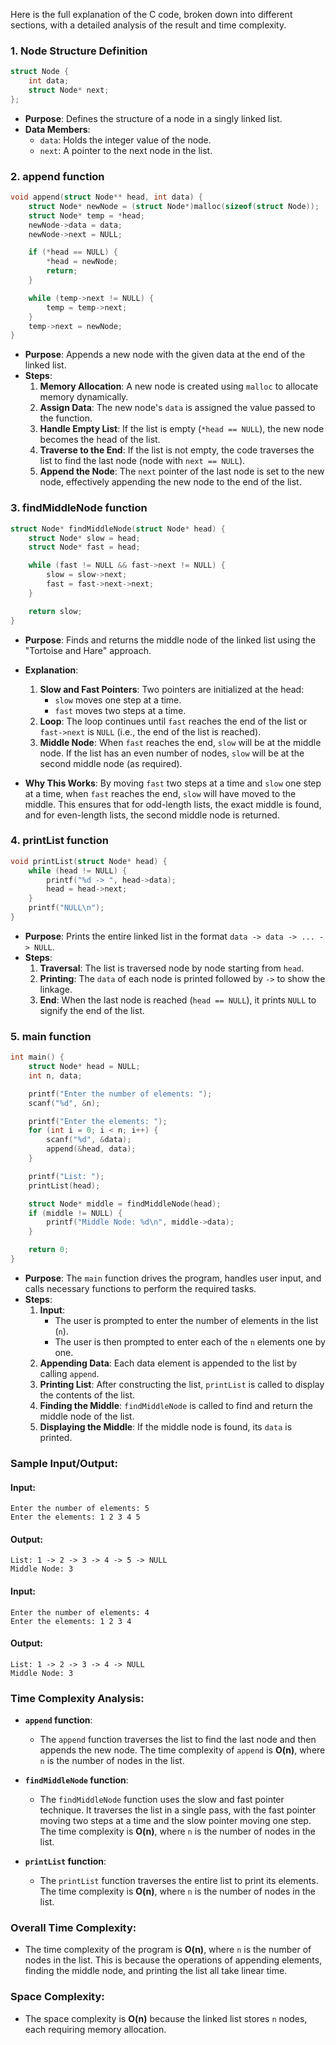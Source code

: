 Here is the full explanation of the C code, broken down into different sections, with a detailed analysis of the result and time complexity.

### 1. **Node Structure Definition**
```c
struct Node {
    int data;
    struct Node* next;
};
```
- **Purpose**: Defines the structure of a node in a singly linked list.
- **Data Members**:
  - `data`: Holds the integer value of the node.
  - `next`: A pointer to the next node in the list.

### 2. **append function**
```c
void append(struct Node** head, int data) {
    struct Node* newNode = (struct Node*)malloc(sizeof(struct Node));
    struct Node* temp = *head;
    newNode->data = data;
    newNode->next = NULL;

    if (*head == NULL) {
        *head = newNode;
        return;
    }

    while (temp->next != NULL) {
        temp = temp->next;
    }
    temp->next = newNode;
}
```
- **Purpose**: Appends a new node with the given data at the end of the linked list.
- **Steps**:
  1. **Memory Allocation**: A new node is created using `malloc` to allocate memory dynamically.
  2. **Assign Data**: The new node's `data` is assigned the value passed to the function.
  3. **Handle Empty List**: If the list is empty (`*head == NULL`), the new node becomes the head of the list.
  4. **Traverse to the End**: If the list is not empty, the code traverses the list to find the last node (node with `next == NULL`).
  5. **Append the Node**: The `next` pointer of the last node is set to the new node, effectively appending the new node to the end of the list.

### 3. **findMiddleNode function**
```c
struct Node* findMiddleNode(struct Node* head) {
    struct Node* slow = head;
    struct Node* fast = head;

    while (fast != NULL && fast->next != NULL) {
        slow = slow->next;
        fast = fast->next->next;
    }

    return slow;
}
```
- **Purpose**: Finds and returns the middle node of the linked list using the "Tortoise and Hare" approach.
- **Explanation**:
  1. **Slow and Fast Pointers**: Two pointers are initialized at the head:
     - `slow` moves one step at a time.
     - `fast` moves two steps at a time.
  2. **Loop**: The loop continues until `fast` reaches the end of the list or `fast->next` is `NULL` (i.e., the end of the list is reached).
  3. **Middle Node**: When `fast` reaches the end, `slow` will be at the middle node. If the list has an even number of nodes, `slow` will be at the second middle node (as required).
  
- **Why This Works**: By moving `fast` two steps at a time and `slow` one step at a time, when `fast` reaches the end, `slow` will have moved to the middle. This ensures that for odd-length lists, the exact middle is found, and for even-length lists, the second middle node is returned.

### 4. **printList function**
```c
void printList(struct Node* head) {
    while (head != NULL) {
        printf("%d -> ", head->data);
        head = head->next;
    }
    printf("NULL\n");
}
```
- **Purpose**: Prints the entire linked list in the format `data -> data -> ... -> NULL`.
- **Steps**:
  1. **Traversal**: The list is traversed node by node starting from `head`.
  2. **Printing**: The `data` of each node is printed followed by `->` to show the linkage.
  3. **End**: When the last node is reached (`head == NULL`), it prints `NULL` to signify the end of the list.

### 5. **main function**
```c
int main() {
    struct Node* head = NULL;
    int n, data;

    printf("Enter the number of elements: ");
    scanf("%d", &n);

    printf("Enter the elements: ");
    for (int i = 0; i < n; i++) {
        scanf("%d", &data);
        append(&head, data);
    }

    printf("List: ");
    printList(head);

    struct Node* middle = findMiddleNode(head);
    if (middle != NULL) {
        printf("Middle Node: %d\n", middle->data);
    }

    return 0;
}
```
- **Purpose**: The `main` function drives the program, handles user input, and calls necessary functions to perform the required tasks.
- **Steps**:
  1. **Input**:
     - The user is prompted to enter the number of elements in the list (`n`).
     - The user is then prompted to enter each of the `n` elements one by one.
  2. **Appending Data**: Each data element is appended to the list by calling `append`.
  3. **Printing List**: After constructing the list, `printList` is called to display the contents of the list.
  4. **Finding the Middle**: `findMiddleNode` is called to find and return the middle node of the list.
  5. **Displaying the Middle**: If the middle node is found, its `data` is printed.

### Sample Input/Output:

#### Input:
```
Enter the number of elements: 5
Enter the elements: 1 2 3 4 5
```

#### Output:
```
List: 1 -> 2 -> 3 -> 4 -> 5 -> NULL
Middle Node: 3
```

#### Input:
```
Enter the number of elements: 4
Enter the elements: 1 2 3 4
```

#### Output:
```
List: 1 -> 2 -> 3 -> 4 -> NULL
Middle Node: 3
```

### Time Complexity Analysis:

- **`append` function**: 
  - The `append` function traverses the list to find the last node and then appends the new node. The time complexity of `append` is **O(n)**, where `n` is the number of nodes in the list.

- **`findMiddleNode` function**:
  - The `findMiddleNode` function uses the slow and fast pointer technique. It traverses the list in a single pass, with the fast pointer moving two steps at a time and the slow pointer moving one step. The time complexity is **O(n)**, where `n` is the number of nodes in the list.

- **`printList` function**:
  - The `printList` function traverses the entire list to print its elements. The time complexity is **O(n)**, where `n` is the number of nodes in the list.

### Overall Time Complexity:
- The time complexity of the program is **O(n)**, where `n` is the number of nodes in the list. This is because the operations of appending elements, finding the middle node, and printing the list all take linear time.

### Space Complexity:
- The space complexity is **O(n)** because the linked list stores `n` nodes, each requiring memory allocation.